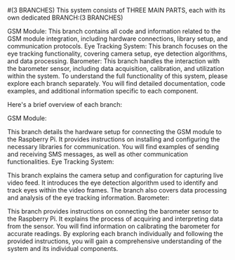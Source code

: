 #(3 BRANCHES)
This system consists of THREE MAIN PARTS, each with its own dedicated BRANCH:(3 BRANCHES)

GSM Module: This branch contains all code and information related to the GSM module integration, including hardware connections, library setup, and communication protocols.
Eye Tracking System: This branch focuses on the eye tracking functionality, covering camera setup, eye detection algorithms, and data processing.
Barometer: This branch handles the interaction with the barometer sensor, including data acquisition, calibration, and utilization within the system.
To understand the full functionality of this system, please explore each branch separately. You will find detailed documentation, code examples, and additional information specific to each component.

Here's a brief overview of each branch:

GSM Module:

This branch details the hardware setup for connecting the GSM module to the Raspberry Pi.
It provides instructions on installing and configuring the necessary libraries for communication.
You will find examples of sending and receiving SMS messages, as well as other communication functionalities.
Eye Tracking System:

This branch explains the camera setup and configuration for capturing live video feed.
It introduces the eye detection algorithm used to identify and track eyes within the video frames.
The branch also covers data processing and analysis of the eye tracking information.
Barometer:

This branch provides instructions on connecting the barometer sensor to the Raspberry Pi.
It explains the process of acquiring and interpreting data from the sensor.
You will find information on calibrating the barometer for accurate readings.
By exploring each branch individually and following the provided instructions, you will gain a comprehensive understanding of the system and its individual components.
